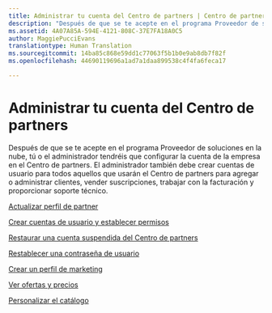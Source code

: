 ```yaml
---
title: Administrar tu cuenta del Centro de partners | Centro de partners
description: "Después de que se te acepte en el programa Proveedor de soluciones en la nube, tú o el administrador tendréis que configurar la cuenta de la empresa en el Centro de partners."
ms.assetid: 4A07A85A-594E-4121-808C-37E7FA18A0C5
author: MaggiePucciEvans
translationtype: Human Translation
ms.sourcegitcommit: 14ba85c868e59dd1c77063f5b1b0e9ab8db7f82f
ms.openlocfilehash: 44690119696a1ad7a1daa899538c4f4fa6feca17

---
```


# Administrar tu cuenta del Centro de partners


Después de que se te acepte en el programa Proveedor de soluciones en la nube, tú o el administrador tendréis que configurar la cuenta de la empresa en el Centro de partners. El administrador también debe crear cuentas de usuario para todos aquellos que usarán el Centro de partners para agregar o administrar clientes, vender suscripciones, trabajar con la facturación y proporcionar soporte técnico.

[Actualizar perfil de partner](update-your-partner-profile.md)

[Crear cuentas de usuario y establecer permisos](create-user-accounts-and-set-permissions.md)

[Restaurar una cuenta suspendida del Centro de partners](suspended-partner-center-account.md)

[Restablecer una contraseña de usuario](reset-a-user-password.md)

[Crear un perfil de marketing](create-a-marketing-profile.md)

[Ver ofertas y precios](see-offers-and-pricing.md)

[Personalizar el catálogo](customize-the-catalog.md)

 

 






<!--HONumber=Nov16_HO4-->


